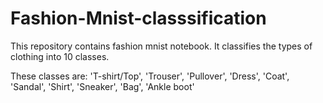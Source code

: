 # Fashion-Mnist-classsification 

This repository contains fashion mnist notebook. It classifies the types of clothing into 10 classes. 

These classes are: 
    'T-shirt/Top',
    'Trouser',
    'Pullover',
    'Dress',
    'Coat',
    'Sandal',
    'Shirt',
    'Sneaker',
    'Bag',
    'Ankle boot'

